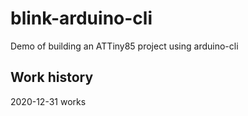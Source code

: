 # blink-arduino-cli

Demo of building an ATTiny85 project using arduino-cli

## Work history

2020-12-31 works
